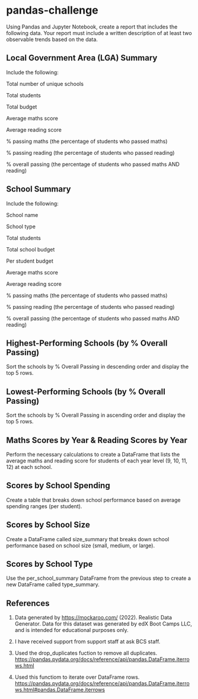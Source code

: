 # pandas-challenge
Using Pandas and Jupyter Notebook, create a report that includes the following data. Your report must include a written description of at least two observable trends based on the data.

## Local Government Area (LGA) Summary
Include the following:

Total number of unique schools

Total students

Total budget

Average maths score

Average reading score

% passing maths (the percentage of students who passed maths)

% passing reading (the percentage of students who passed reading)

% overall passing (the percentage of students who passed maths AND reading)

## School Summary

Include the following:

School name

School type

Total students

Total school budget

Per student budget

Average maths score

Average reading score

% passing maths (the percentage of students who passed maths)

% passing reading (the percentage of students who passed reading)

% overall passing (the percentage of students who passed maths AND reading)

## Highest-Performing Schools (by % Overall Passing)
Sort the schools by % Overall Passing in descending order and display the top 5 rows.

## Lowest-Performing Schools (by % Overall Passing)
Sort the schools by % Overall Passing in ascending order and display the top 5 rows.

## Maths Scores by Year & Reading Scores by Year
Perform the necessary calculations to create a DataFrame that lists the average maths and reading score for students of each year level (9, 10, 11, 12) at each school.

## Scores by School Spending
Create a table that breaks down school performance based on average spending ranges (per student).

## Scores by School Size
Create a DataFrame called size_summary that breaks down school performance based on school size (small, medium, or large).
## Scores by School Type
Use the per_school_summary DataFrame from the previous step to create a new DataFrame called type_summary.

## References 

1. Data generated by https://mockaroo.com/ (2022). Realistic Data Generator. Data for this dataset was generated by edX Boot Camps LLC, and is intended for educational purposes only.

2.  I have received support from support staff at ask BCS staff.

3. Used the drop_duplicates fuction to remove all duplicates. https://pandas.pydata.org/docs/reference/api/pandas.DataFrame.iterrows.html

4. Used this functiom to iterate over DataFrame rows. https://pandas.pydata.org/docs/reference/api/pandas.DataFrame.iterrows.html#pandas.DataFrame.iterrows



